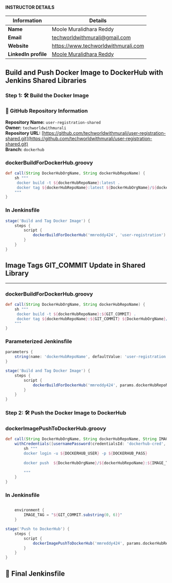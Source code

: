 
#### INSTRUCTOR DETAILS

|  Information             | Details                                                                      |
|----------------------    |------------------------------------------------------------------------------|
| **Name**                 | Moole Muralidhara Reddy                                                      |
| **Email**                | techworldwithmurali@gmail.com                                                |
| **Website**              | https://www.techworldwithmurali.com               |
| **LinkedIn profile**     | [Moole Muralidhara Reddy](https://www.linkedin.com/in/moole-muralidhara-reddy) |

## **Build and Push Docker Image to DockerHub with Jenkins Shared Libraries**

### Step 1: 🛠️ Build the Docker Image

### 📂 GitHub Repository Information

**Repository Name:** `user-registration-shared`  
**Owner:** `techworldwithmurali`  
**Repository URL:** [https://github.com/techworldwithmurali/user-registration-shared.git](https://github.com/techworldwithmurali/user-registration-shared.git)  
**Branch:** `dockerhub`

### **dockerBuildForDockerHub.groovy**

```groovy
def call(String DockerHubOrgName, String dockerHubRepoName) {
    sh """
     docker build -t ${dockerHubRepoName}:latest .
     docker tag ${dockerHubRepoName}:latest ${DockerHubOrgName}/${dockerHubRepoName}:latest
    """
}

```

### **In Jenkinsfile**

```groovy
stage('Build and Tag Docker Image') {
    steps {
        script {
            dockerBuildForDockerHub('mmreddy424', 'user-registration')
        }
    }
}
```

## **Image Tags GIT_COMMIT Update in Shared Library**

---

### **dockerBuildForDockerHub.groovy**

```groovy
def call(String DockerHubOrgName, String dockerHubRepoName) {
    sh """
     docker build -t ${dockerHubRepoName}:${GIT_COMMIT} .
     docker tag ${dockerHubRepoName}:${GIT_COMMIT} ${DockerHubOrgName}/${dockerHubRepoName}:${GIT_COMMIT}
    """
}
```


### **Parameterized Jenkinsfile**

```groovy
parameters {
    string(name: 'dockerHubRepoName', defaultValue: 'user-registration', description: 'dockerHubRepoName')
}

stage('Build and Tag Docker Image') {
    steps {
        script {
			dockerBuildForDockerHub('mmreddy424', params.dockerHubRepoName)
        }
    }
}
```



### Step 2: 🛠️ Push the Docker Image to DockerHub


### **dockerImagePushToDockerHub.groovy**

```groovy
def call(String DockerHubOrgName, String dockerHubRepoName, String IMAGE_TAG) {
    withCredentials([usernamePassword(credentialsId: 'dockerhub-cred', usernameVariable: 'DOCKERHUB_USER', passwordVariable: 'DOCKERHUB_PASS')]) {
        sh """
		docker login -u ${DOCKERHUB_USER} -p ${DOCKERHUB_PASS}
		
		docker push  ${DockerHubOrgName}/${dockerHubRepoName}:${IMAGE_TAG}
		
		"""
    }
}
```

### **In Jenkinsfile**

```groovy

    environment {
        IMAGE_TAG = "${GIT_COMMIT.substring(0, 6)}"
    }

stage('Push to DockerHub') {
    steps {
        script {
            dockerImagePushToDockerHub('mmreddy424', params.dockerHubRepoName, IMAGE_TAG)
        }
    }
}
```

## 📄 Final Jenkinsfile

```groovy

```
